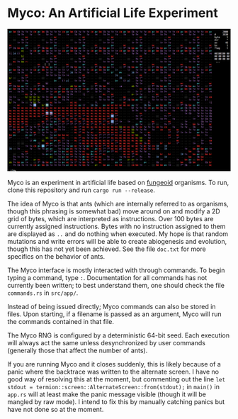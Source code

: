 # Myco: An Artificial Life Experiment

![An image of a Myco execution](static/example.png)

Myco is an experiment in artificial life based on [fungeoid](http://esolangs.org/wiki/Fungeoid) organisms. To run, clone this repository and run `cargo run --release`.

The idea of Myco is that ants (which are internally referred to as organisms, though this phrasing is somewhat bad) move around on and modify a 2D grid of bytes, which are interpreted as instructions. Over 100 bytes are currently assigned instructions. Bytes with no instruction assigned to them are displayed as `..` and do nothing when executed. My hope is that random mutations and write errors will be able to create abiogenesis and evolution, though this has not yet been achieved. See the file `doc.txt` for more specifics on the behavior of ants.

The Myco interface is mostly interacted with through commands. To begin typing a command, type `:`. Documentation for all commands has not currently been written; to best understand them, one should check the file `commands.rs` in `src/app/`.

Instead of being issued directly; Myco commands can also be stored in files. Upon starting, if a filename is passed as an argument, Myco will run the commands contained in that file.

The Myco RNG is configured by a deterministic 64-bit seed. Each execution will always act the same unless desynchronized by user commands (generally those that affect the number of ants).

If you are running Myco and it closes suddenly, this is likely because of a panic where the backtrace was written to the alternate screen. I have no good way of resolving this at the moment, but commenting out the line `let stdout = termion::screen::AlternateScreen::from(stdout);` in `main()` in `app.rs` will at least make the panic message visible (though it will be mangled by raw mode). I intend to fix this by manually catching panics but have not done so at the moment.
